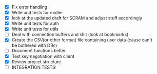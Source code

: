 - [x] Fix error handling
- [x] Write unit tests for ecdhe
- [x] look at the updated draft for SCRAM and adjust stuff accordingly
- [x] Write unit tests for auth
- [x] Write unit tests for utils
- [ ] Deal with connection buffers and shit (look at bookmarks)
- [x] Create the CSV(or other format) file containing user data (cause can't be bothered with DBs)
- [ ] Document functions better
- [x] Test key negotiation with client
- [x] Review project structure
- [ ] INTEGRATION TESTS!